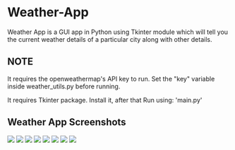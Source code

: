 # Weather-App
Weather App is a GUI app in Python using Tkinter module which will tell you the current weather details of a particular city along with other details. 

## NOTE
It requires the openweathermap's API key to run. Set the "key" variable inside weather_utils.py before running.

It requires Tkinter package. Install it, after that Run using: 'main.py'

## Weather App Screenshots
![](ScreenShots/SS1.png)
![](ScreenShots/SS2.png)
![](ScreenShots/SS3.png)
![](ScreenShots/SS4.png)
![](ScreenShots/SS6.png)
![](ScreenShots/SS7.png)
![](ScreenShots/SS8.png)
![](ScreenShots/SS5.png)
